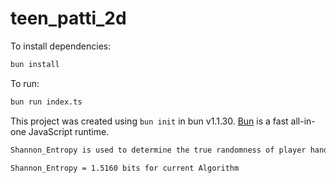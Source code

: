 # teen_patti_2d

To install dependencies:

```bash
bun install
```

To run:

```bash
bun run index.ts
```

This project was created using `bun init` in bun v1.1.30. [Bun](https://bun.sh) is a fast all-in-one JavaScript runtime.

```bash
Shannon_Entropy is used to determine the true randomness of player hands
```

```bash
Shannon_Entropy = 1.5160 bits for current Algorithm
```
